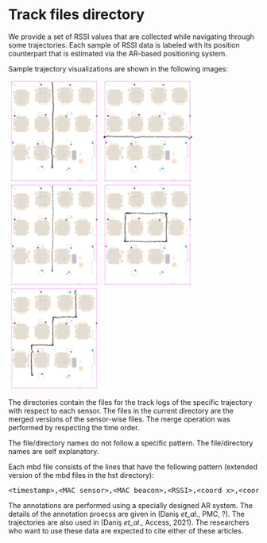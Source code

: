 # Track files directory

We provide a set of RSSI values that are collected while navigating through some trajectories. Each sample of RSSI data is labeled with its position counterpart that is estimated via the AR-based positioning system.

Sample trajectory visualizations are shown in the following images:

![Straight_01](./straight_01.png "Straight 01")
![Straight_03](./straight_03.png "Straight 03")
![Straight_04](./straight_04.png "Straight 04")
![Rectangular](./rectangular_without_rotation.png "Rectangular")
![Zigzagging](./zigzagging_without_rotation.png "Zigzagging")


The directories contain the files for the track logs of the specific trajectory with respect to each sensor. The files in the current directory are the merged versions of the sensor-wise files. The merge operation was performed by respecting the time order.

The file/directory names do not follow a specific pattern. The file/directory names are self explanatory.

Each mbd file consists of the lines that have the following pattern (extended version of the mbd files in the hst directory): 
<pre>&lt;timestamp&gt;,&lt;MAC sensor&gt;,&lt;MAC beacon&gt;,&lt;RSSI&gt;,&lt;coord_x&gt;,&lt;coord_y&gt;,&lt;coord_z&gt;,&lt;3x3 orientation matrix&gt;</pre>

The annotations are performed using a specially designed AR system. The details of the annotation proecss are given in (Daniş _et_al_., PMC, ?). The trajectories are also used in (Daniş _et_al_., Access, 2021). The researchers who want to use these data are expected to cite either of these articles.
